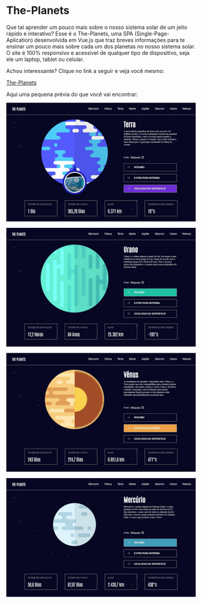 # The-Planets

Que tal aprender um pouco mais sobre o nosso sistema solar de um jeito rápido e interativo? Esse é o The-Planets, uma SPA (Single-Page-Aplication) desenvolvida em Vue.js que traz breves informações para te ensinar um pouco mais sobre cada um dos planetas no nosso sistema solar. O site é 100% responsivo e acessível de qualquer tipo de dispositivo, seja ele um laptop, tablet ou celular.

Achou interessante? Clique no link a seguir e veja você mesmo:

[The-Planets](https://showplanets.netlify.app/)

Aqui uma pequena prévia do que você vai encontrar:

![Terra](https://raw.githubusercontent.com/miratkd/Planets/main/src/assets/earth.jpeg)

![Urano](https://raw.githubusercontent.com/miratkd/Planets/main/src/assets/uranus.jpeg)

![Venus](https://raw.githubusercontent.com/miratkd/Planets/main/src/assets/venus.jpeg)

![Mercurio](https://raw.githubusercontent.com/miratkd/Planets/main/src/assets/mercurio.jpeg)
